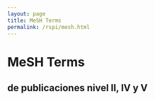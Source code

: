 ```yaml
---
layout: page
title: MeSH Terms
permalink: /rspi/mesh.html
---
```


<h1 class="page-header">MeSH Terms</h1>
<h2 class="sub-header">de publicaciones nivel II, IV y V</h2>
<div id="chart">
</div>

<script src="rspi_mesh.js"></script>
